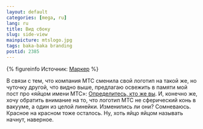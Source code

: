 ```yaml
---
layout: default
categories: [mega, ru]
lang: ru
title: Вид сбоку
slug: side-view
mainpicture: mtslogo.jpg
tags: baka-baka branding 
postid: 2385
---
```




{% figureinfo Источник: <a href="http://www.marker.ru/news/2138">Маркер</a> %}



В связи с тем, что компания МТС сменила свой логотип на такой же, но чуточку другой, что видно выше, предлагаю освежить в памяти мой пост про «яйцом имени МТС»: <a href="/mega/ru/identify-yourself/">Определитесь, кто же вы</a>. И, конечно же, хочу обратить внимание на то, что логотип МТС не сферический конь в вакууме, а один из целой линейки. Изменились ли они? Сомневаюсь. Красное на красном тоже осталось. Ну, хоть яйцо яйцом называть начнут, наверное.